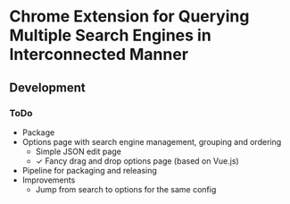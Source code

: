 # Chrome Extension for Querying Multiple Search Engines in Interconnected Manner

## Development

### ToDo
* Package
* Options page with search engine management, grouping and ordering
  * Simple JSON edit page
  * ✓ Fancy drag and drop options page (based on Vue.js)
* Pipeline for packaging and releasing
* Improvements
  * Jump from search to options for the same config
